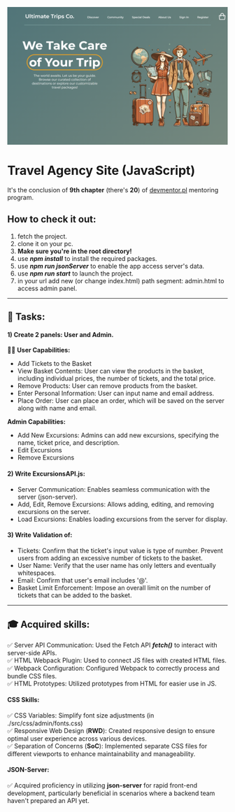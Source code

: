 
![API communication and fetch()](./README-assets/project-img.png)
# Travel Agency Site (JavaScript)

It's the conclusion of **9th chapter** (there's **20**) of [devmentor.pl](https://devmentor.pl/mentoring-javascript) mentoring program.

## How to check it out:

1. fetch the project.
2. clone it on your pc.
3. **Make sure you're in the root directory!**
4. use ***npm install*** to install the required packages.
5. use ***npm run jsonServer*** to enable the app access server's data.
6. use ***npm run start*** to launch the project.
7. in your url add new (or change index.html) path segment: admin.html to access admin panel.

---

## :memo: Tasks:

#### 1) Create 2 panels: User and Admin.

:man_technologist: **User Capabilities:**

- Add Tickets to the Basket
- View Basket Contents: User can view the products in the basket, including individual prices, the number of tickets, and the total price.
- Remove Products: User can remove products from the basket.
- Enter Personal Information: User can input name and email address.
- Place Order: User can place an order, which will be saved on the server along with name and email.

**Admin Capabilities:**
- Add New Excursions: Admins can add new excursions, specifying the name, ticket price, and description.
- Edit Excursions
- Remove Excursions

#### 2) Write ExcursionsAPI.js:
- Server Communication: Enables seamless communication with the server (json-server).
- Add, Edit, Remove Excursions: Allows adding, editing, and removing excursions on the server.
- Load Excursions: Enables loading excursions from the server for display.

#### 3) Write Validation of:
- Tickets: Confirm that the ticket's input value is type of number. Prevent users from adding an excessive number of tickets to the basket.
- User Name: Verify that the user name has only letters and eventually whitespaces.
- Email: Confirm that user's email includes '@'.
- Basket Limit Enforcement: Impose an overall limit on the number of tickets that can be added to the basket.

---

## :mortar_board: Acquired skills:

:white_check_mark: Server API Communication: Used the Fetch API ***fetch()*** to interact with server-side APIs. <br>
:white_check_mark: HTML Webpack Plugin: Used to connect JS files with created HTML files. <br>
:white_check_mark: Webpack Configuration: Configured Webpack to correctly process and bundle CSS files. <br>
:white_check_mark: HTML Prototypes: Utilized prototypes from HTML for easier use in JS. <br>

#### CSS Skills:
:white_check_mark: CSS Variables: Simplify font size adjustments (in ./src/css/admin/fonts.css) <br>
:white_check_mark: Responsive Web Design (**RWD**): Created responsive design to ensure optimal user experience across various devices. <br>
:white_check_mark: Separation of Concerns (**SoC**): Implemented separate CSS files for different viewports to enhance maintainability and manageability. <br>

#### JSON-Server:

:white_check_mark: Acquired proficiency in utilizing **json-server** for rapid front-end development, particularly beneficial in scenarios where a backend team haven't prepared an API yet. <br>
